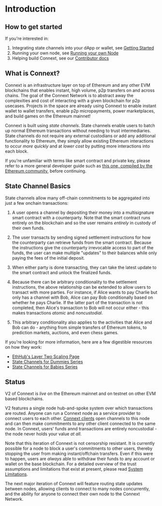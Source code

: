 # Introduction

## How to get started

If you're interested in:
1. Integrating state channels into your dApp or wallet, see [Getting Started](../quickstart/basics.md)
2. Running your own node, see [Running your own Node](../guides/how-to-deploy-indra.md)
3. Helping build Connext, see our [Contributor docs](../contributor/CONTRIBUTING.md)

## What is Connext?

Connext is an infrastructure layer on top of Ethereum and any other EVM blockchains that enables instant, high volume, p2p transfers on and across chains. The goal of the Connext Network is to abstract away the complexities and cost of interacting with a given blockchain for p2p usecases. Projects in the space are already using Connext to enable instant wallet to wallet transfers, enable p2p micropayments, power marketplaces, and build games on the Ethereum mainnet!

Connext is built using *state channels*. State channels enable users to batch up normal Ethereum transactions without needing to trust intermediaries. State channels do not require any external custodians or add any additional functionality to Ethereum, they simply allow existing Ethereum interactions to occur *more quickly* and at *lower cost* by putting more interactions into each block.

If you're unfamiliar with terms like smart contract and private key, please refer to a more general developer guide such as [this one, compiled by the Ethereum community](https://github.com/ethereum/wiki/wiki/Ethereum-Development-Tutorial), before continuing.

## State Channel Basics

State channels allow many off-chain commitments to be aggregated into just a few onchain transactions:

1. A user opens a channel by depositing their money into a multisignature smart contract with a counterparty. Note that the smart contract runs entirely on the blockchain and so the user remains *entirely* in custody of their own funds.

2. The user transacts by sending signed settlement instructions for how the counterparty can retrieve funds from the smart contract. Because the instructions give the counterparty irrevocable access to part of the funds, the user can make multiple "updates" to their balances while only paying the fees of the initial deposit.

3. When either party is done transacting, they can take the latest update to the smart contract and unlock the finalized funds.

4. Because there can be arbitrary conditionality to the settlement instructions, the above relationship can be extended to allow users to transact with more parties. For instance, if Alice wants to pay Charlie but only has a channel with Bob, Alice can pay Bob conditionally based on whether he pays Charlie. If the latter part of the transaction is not completed, then Alice's transaction to Bob will not occur either - this makes transactions *atomic* and *noncustodial*.

5. This arbitrary conditionality also applies to the activities that Alice and Bob can do - anything from simple transfers of Ethereum tokens, to prediction markets, auctions, and even chess games.

If you're looking for more information, here are a few digestible resources on how they work:

* [EthHub's Layer Two Scaling Page](https://docs.ethhub.io/ethereum-roadmap/layer-2-scaling/state-channels/)
* [State Channels for Dummies Series](https://medium.com/blockchannel/counterfactual-for-dummies-part-1-8ff164f78540)
* [State Channels for Babies Series](https://medium.com/connext/state-channels-for-babies-c39a8001d9af)

## Status

V2 of Connext is *live* on the Ethereum mainnet and on testnet on other EVM based blockchains.

V2 features a single node hub-and-spoke system over which transactions are routed. Anyone can run a Connext node as a service provider to connect users to each other. [Connext clients](../reference/client.md) open channels to this node and can then make commitments to any other client connected to the same node. In Connext, users' funds annd transactions are entirely noncustodial - the node never holds your value *at all*.

Note that this iteration of Connext is not censorship resistant. It is currently possible for a node to block a user's commitments to other users, thereby stopping the user from making instant/offchain transfers. Even if this were to happen, users are *always* able to withdraw their funds to any account or wallet on the base blockchain. For a detailed overview of the trust assumptions and limitations that exist at present, please read [System Limitations](../background/limitations.md).

The next major iteration of Connext will feature routing state updates between nodes, allowing clients to connect to many nodes concurrently, and the ability for anyone to connect their own node to the Connext Network.

